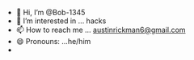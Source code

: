 - 👋 Hi, I’m @Bob-1345
- 👀 I’m interested in ... hacks
- 📫 How to reach me ... austinrickman6@gmail.com
- 😄 Pronouns: ...he/him
- 

<!---
Bob-1345/Bob-1345 is a ✨ special ✨ repository because its `README.md` (this file) appears on your GitHub profile.
You can click the Preview link to take a look at your changes.
--->
